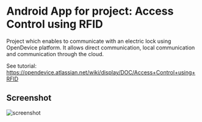 # Android App for project: Access Control using RFID

Project which enables to communicate with an electric lock using OpenDevice platform. It allows direct communication, local communication and communication through the cloud.

See tutorial: https://opendevice.atlassian.net/wiki/display/DOC/Access+Control+using+RFID

## Screenshot
![screenshot](/images/screenshot.png?raw=true)